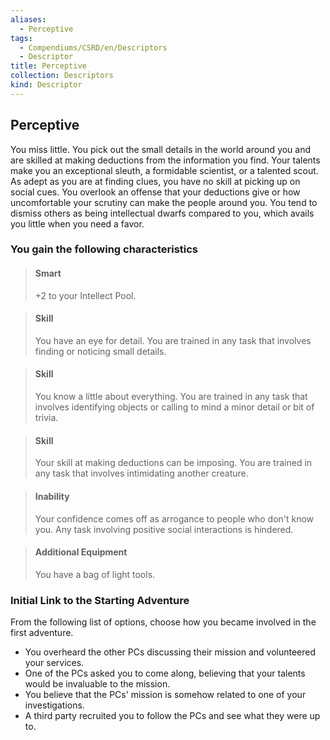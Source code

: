 ```yaml
---
aliases:
  - Perceptive
tags:
  - Compendiums/CSRD/en/Descriptors
  - Descriptor
title: Perceptive
collection: Descriptors
kind: Descriptor
---
```

## Perceptive  
You miss little. You pick out the small details in the world around you and are skilled at making deductions from the information you find. Your talents make you an exceptional sleuth, a formidable scientist, or a talented scout.
As adept as you are at finding clues, you have no skill at picking up on social cues. You overlook an offense that your deductions give or how uncomfortable your scrutiny can make the people around you. You tend to dismiss others as being intellectual dwarfs compared to you, which avails you little when you need a favor.
### You gain the following characteristics  
> #### Smart
> +2 to your Intellect Pool.  

> #### Skill
> You have an eye for detail. You are trained in any task that involves finding or noticing small details.  

> #### Skill
> You know a little about everything. You are trained in any task that involves identifying objects or calling to mind a minor detail or bit of trivia.  

> #### Skill
> Your skill at making deductions can be imposing. You are trained in any task that involves intimidating another creature.  

> #### Inability
> Your confidence comes off as arrogance to people who don't know you. Any task involving positive social interactions is hindered.  

> #### Additional Equipment
> You have a bag of light tools.  

### Initial Link to the Starting Adventure  
From the following list of options, choose how you became involved in the first adventure.  
- You overheard the other PCs discussing their mission and volunteered your services.  
- One of the PCs asked you to come along, believing that your talents would be invaluable to the mission.  
- You believe that the PCs' mission is somehow related to one of your investigations.  
- A third party recruited you to follow the PCs and see what they were up to.  